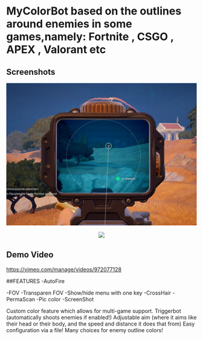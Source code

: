 # MyColorBot based on the outlines around enemies in some games,namely: Fortnite , CSGO , APEX , Valorant etc

## Screenshots


<p align="center">
  <img src="Screenshot 2024-06-30 003005.jpg" widht="50%" />
</p>

<p align="center">
  <img src="menue.png" widht="100%" />
</p>


## Demo Video
https://vimeo.com/manage/videos/972077128



##FEATURES
-AutoFire 

-FOV
-Transparen FOV
-Show/hide menu with one key
-CrossHair
-PermaScan
-Pic color
-ScreenShot

Custom color feature which allows for multi-game support.
Triggerbot (automatically shoots enemies if enabled!)
Adjustable aim (where it aims like their head or their body, and the speed and distance it does that from)
Easy configuration via a file!
Many choices for enemy outline colors!
